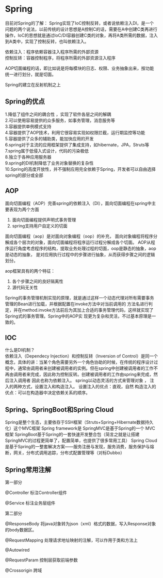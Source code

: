 # Spring
目前对Spring的了解：
Spring实现了IoC控制反转，或者说依赖注入DI，是一个问题的两个说法，以前传统的设计思想是A控制C的话，需要在A中创建C类再进行操作，IoC的思想就是通过IoC/DI容器创建C类的对象，再将A类所需的数据，注入到A类中，实现了控制反转，也叫依赖注入。  

依赖注入：程序依赖容器注入程序所需的外部资源  
控制反转：容器控制程序，将程序所需的外部资源注入程序

AOP切面编程的话，即比如说是将每模块的日志、权限、业务抽象出来，按功能统一进行划分，就是切面。

Spring的建立在反射机制之上 

## Spring的优点
1.降低了组件之间的耦合性 ，实现了软件各层之间的解耦   
2.可以使用容易提供的众多服务，如事务管理，消息服务等  
3.容器提供单例模式支持  
4.容器提供了AOP技术，利用它很容易实现如权限拦截，运行期监控等功能  
5.容器提供了众多的辅助类，能加快应用的开发  
6.spring对于主流的应用框架提供了集成支持，如hibernate，JPA，Struts等  
7.spring属于低侵入式设计，代码的污染极低  
8.独立于各种应用服务器  
9.spring的DI机制降低了业务对象替换的复杂性  
10.Spring的高度开放性，并不强制应用完全依赖于Spring，开发者可以自由选择spring的部分或全部  

## AOP
面向切面编程（AOP）完善spring的依赖注入（DI），面向切面编程在spring中主要表现为两个方面 
1. 面向切面编程提供声明式事务管理 
2. spring支持用户自定义的切面 

面向切面编程（aop）是对面向对象编程（oop）的补充， 
面向对象编程将程序分解成各个层次的对象，面向切面编程将程序运行过程分解成各个切面。 
AOP从程序运行角度考虑程序的结构，提取业务处理过程的切面，oop是静态的抽象，aop是动态的抽象， 
是对应用执行过程中的步骤进行抽象，从而获得步骤之间的逻辑划分。

aop框架具有的两个特征：  
1. 各个步骤之间的良好隔离性 
2. 源代码无关性 

Spring的事务管理机制实现的原理，就是通过这样一个动态代理对所有需要事务管理的Bean进行加载，并根据配置在invoke方法中对当前调用的 方法名进行判定，并在method.invoke方法前后为其加上合适的事务管理代码，这样就实现了Spring式的事务管理。Spring中的AOP实 现更为复杂和灵活，不过基本原理是一致的。
## IOC
什么是DI机制？  
依赖注入（Dependecy Injection）和控制反转（Inversion of Control）是同一个概念，具体的讲：当某个角色需要另外一个角色协助的时候，在传统的程序设计过程中，通常由调用者来创建被调用者的实例。但在spring中创建被调用者的工作不再由调用者来完成，因此称为控制反转。创建被调用者的工作由spring来完成，然后注入调用者 
因此也称为依赖注入。 
spring以动态灵活的方式来管理对象 ， 注入的两种方式，设置注入和构造注入。 
设置注入的优点：直观，自然 
构造注入的优点：可以在构造器中决定依赖关系的顺序。

## Spring、SpringBoot和Spring Cloud

Spring是整个生态，主要依存于SSH框架（Struts+Spring+Hibernate数据持久化）这个MVC框架
Spring framework是
SpringMVC是基于Spring的一个 MVC 框架
SpringBoot基于Spring的一套快速开发整合包（简言之就是让搭建SpringMVC的过程更简单了，配置简单，也提供了很多常用工具）
Spring Cloud是基于Spring的一整套解决方案——服务注册与发现，服务消费，服务保护与熔断，网关，分布式调用追踪，分布式配置管理等（对标Dubbo）



## Spring常用注解

第一部分

@Controller 标注Controller组件

@Service 标注业务层组件



第二部分

@ResponseBody 将java对象转为json（xml）格式的数据，写入Response对象的body数据区。

@RequestMapping 处理请求地址映射的注解，可以作用于类和方法上

@Autowired 

@RequestParam 控制层获取前端参数

@Crossorigin 跨域